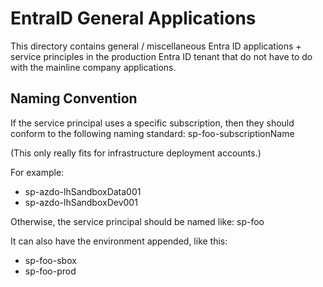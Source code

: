 # EntraID General Applications

This directory contains general / miscellaneous Entra ID applications + service principles in the production Entra ID tenant that do not have to do with the mainline company applications.

## Naming Convention

If the service principal uses a specific subscription, then they should conform to the following naming standard: sp-foo-subscriptionName

(This only really fits for infrastructure deployment accounts.)

For example:

- sp-azdo-lhSandboxData001
- sp-azdo-lhSandboxDev001

Otherwise, the service principal should be named like: sp-foo

It can also have the environment appended, like this:

- sp-foo-sbox
- sp-foo-prod
